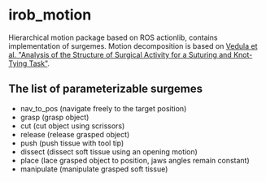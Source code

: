 # irob_motion

Hierarchical motion package based on ROS actionlib, contains implementation of surgemes. Motion decomposition is based on [Vedula et al. "Analysis of the Structure of Surgical Activity for a Suturing and Knot-Tying Task"](http://journals.plos.org/plosone/article?id=10.1371/journal.pone.0149174).

## The list of parameterizable surgemes

- nav_to_pos (navigate freely to the target position)
- grasp (grasp object)
- cut (cut object using scrissors)
- release (release grasped object)
- push (push tissue with tool tip)
- dissect (dissect soft tissue using an opening motion)
- place (lace grasped object to position, jaws angles remain constant)
- manipulate (manipulate grasped soft tissue)
